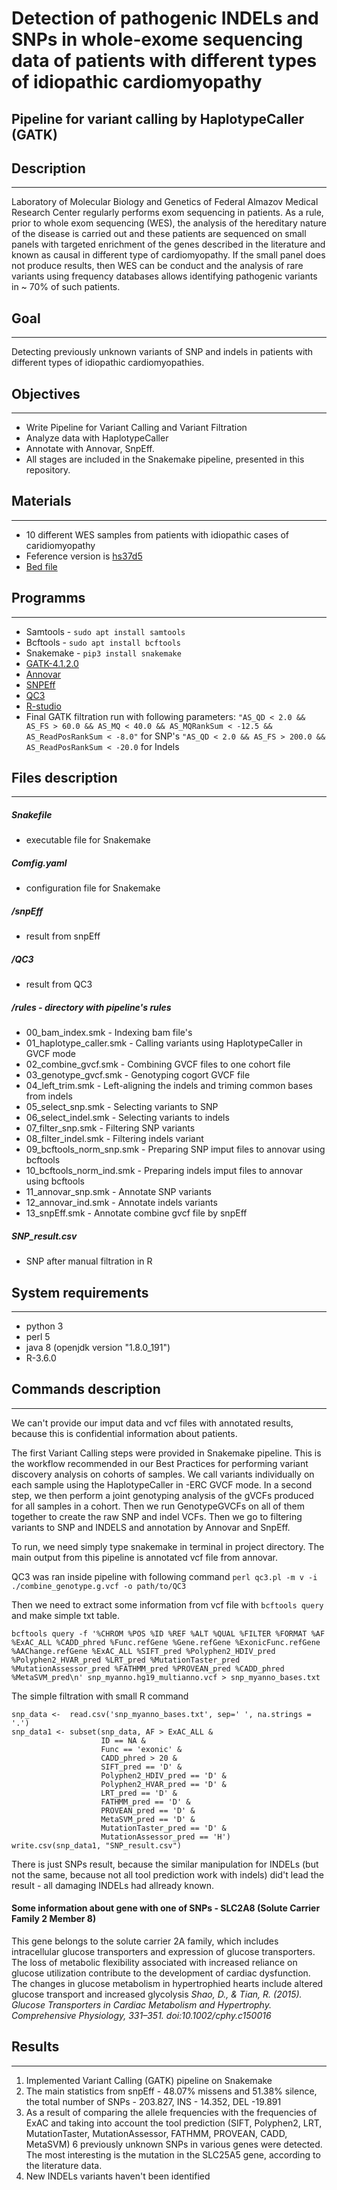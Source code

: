 # Detection of pathogenic INDELs and  SNPs in whole-exome sequencing data of patients with different types of idiopathic cardiomyopathy
Pipeline for variant calling by HaplotypeCaller (GATK)
--------------------------------------------------------

## Description
--------------------------------------------------------

Laboratory of Molecular Biology and Genetics of Federal Almazov Medical Research Center regularly performs exom sequencing in patients. As a rule, prior to whole exom sequencing (WES), the analysis of the hereditary nature of the disease is carried out and these patients are sequenced on small panels with targeted enrichment of the genes described in the literature and known as causal in different type of cardiomyopathy. If the small panel does not produce results, then WES can be conduct and the analysis of rare variants using frequency databases allows identifying pathogenic variants in ~ 70% of such patients.

## Goal
---------------------------------------------------------

Detecting previously unknown variants of SNP and indels in patients with different types of idiopathic cardiomyopathies.

## Objectives
---------------------------------------------------------

* Write Pipeline for Variant Calling and Variant Filtration
* Analyze data with HaplotypeCaller
* Annotate with Annovar, SnpEff.
* All stages are included in the Snakemake pipeline, presented in this repository.

## Materials
---------------------------------------------------------
* 10 different WES samples  from patients with idiopathic cases of caridiomyopathy
* Feference version is [hs37d5](ftp://ftp-trace.ncbi.nih.gov/1000genomes/ftp/technical/reference/phase2_reference_assembly_sequence/hs37d5.fa.gz)
* [Bed file](https://drive.google.com/file/d/1mu6VE1f7yfY2cUCZ1TwQzXpaF_8lX7qk/view?usp=sharing)

## Programms
----------------------------------------------------------

- Samtools - ```sudo apt install samtools```
- Bcftools - ```sudo apt install bcftools```
- Snakemake - ```pip3 install snakemake```
- [GATK-4.1.2.0](https://software.broadinstitute.org/gatk/download/)
- [Annovar](http://download.openbioinformatics.org/annovar_download_form.php)
- [SNPEff](snpeff.sourceforge.net/download.html)
- [QC3](https://github.com/slzhao/QC3) 
- [R-studio](https://www.r-studio.com/ru/)
- Final GATK filtration run with following parameters:
``` "AS_QD < 2.0 && AS_FS > 60.0 && AS_MQ < 40.0 && AS_MQRankSum < -12.5 && AS_ReadPosRankSum < -8.0" ``` for SNP's
``` "AS_QD < 2.0 && AS_FS > 200.0 && AS_ReadPosRankSum < -20.0 ``` for Indels

## Files description
----------------------------------------------------------

##### Snakefile 
- executable file for Snakemake
##### Comfig.yaml 
- configuration file for Snakemake
##### /snpEff 
- result from snpEff
##### /QC3 
- result from QC3
##### /rules - directory with pipeline's rules
- 00_bam_index.smk - Indexing bam file's  
- 01_haplotype_caller.smk - Calling variants using HaplotypeCaller in GVCF mode
- 02_combine_gvcf.smk - Combining GVCF files to one cohort file
- 03_genotype_gvcf.smk - Genotyping cogort GVCF file
- 04_left_trim.smk - Left-aligning the indels and triming common bases from indels
- 05_select_snp.smk - Selecting variants to SNP 
- 06_select_indel.smk - Selecting variants to indels
- 07_filter_snp.smk - Filtering SNP variants
- 08_filter_indel.smk - Filtering indels variant
- 09_bcftools_norm_snp.smk - Preparing SNP imput files to annovar using bcftools
- 10_bcftools_norm_ind.smk - Preparing indels imput files to annovar using bcftools
- 11_annovar_snp.smk - Annotate SNP variants
- 12_annovar_ind.smk - Annotate indels variants
- 13_snpEff.smk - Annotate combine gvcf file by snpEff
##### SNP_result.csv
- SNP after manual filtration in R 

## System requirements
----------------------------------------------------------
- python 3
- perl 5
- java 8 (openjdk version "1.8.0_191")
- R-3.6.0

## Commands description
----------------------------------------------------------
We can't provide our imput data and vcf files with annotated results, because this is confidential information about patients. 

The first Variant Calling steps were provided in Snakemake pipeline. This is the workflow recommended in our Best Practices for performing variant discovery analysis on cohorts of samples. We call variants individually on each sample using the HaplotypeCaller in -ERC GVCF mode. In a second step, we then perform a joint genotyping analysis of the gVCFs produced for all samples in a cohort. Then we run GenotypeGVCFs on all of them together to create the raw SNP and indel VCFs. Then we go to filtering variants to SNP and INDELS and annotation by Annovar and SnpEff.

To run, we need simply type snakemake in terminal in project directory.
The main output from this pipeline is annotated vcf file from annovar. 

QC3 was ran inside pipeline with following command 
```perl qc3.pl -m v -i ./combine_genotype.g.vcf -o path/to/QC3```

Then we need to extract some information from vcf file with ```bcftools query``` and make simple txt table.

```
bcftools query -f '%CHROM %POS %ID %REF %ALT %QUAL %FILTER %FORMAT %AF %ExAC_ALL %CADD_phred %Func.refGene %Gene.refGene %ExonicFunc.refGene %AAChange.refGene %ExAC_ALL %SIFT_pred %Polyphen2_HDIV_pred %Polyphen2_HVAR_pred %LRT_pred %MutationTaster_pred %MutationAssessor_pred %FATHMM_pred %PROVEAN_pred %CADD_phred %MetaSVM_pred\n' snp_myanno.hg19_multianno.vcf > snp_myanno_bases.txt
```
The simple filtration with small R command
```
snp_data <-  read.csv('snp_myanno_bases.txt', sep=' ', na.strings = '.')
snp_data1 <- subset(snp_data, AF > ExAC_ALL &
                    ID == NA &
                    Func == 'exonic' & 
                    CADD_phred > 20 &
                    SIFT_pred == 'D' &
                    Polyphen2_HDIV_pred == 'D' &
                    Polyphen2_HVAR_pred == 'D' &
                    LRT_pred == 'D' &
                    FATHMM_pred == 'D' &
                    PROVEAN_pred == 'D' &
                    MetaSVM_pred == 'D' &
                    MutationTaster_pred == 'D' &
                    MutationAssessor_pred == 'H')
write.csv(snp_data1, "SNP_result.csv")
```
There is just SNPs result, because the similar manipulation for INDELs (but not the same, because not all tool prediction work with indels) did't lead the result - all damaging INDELs had allready known.

#### Some information about gene with one of SNPs - SLC2A8 (Solute Carrier Family 2 Member 8)
This gene belongs to the solute carrier 2A family, which includes intracellular glucose transporters and expression of glucose transporters. The loss of metabolic flexibility associated with increased reliance on glucose utilization contribute to the development of cardiac dysfunction. The changes in glucose metabolism in hypertrophied hearts include altered glucose transport and increased glycolysis  *Shao, D., & Tian, R. (2015). Glucose Transporters in Cardiac Metabolism and Hypertrophy. Comprehensive Physiology, 331–351. doi:10.1002/cphy.c150016*

## Results
----------------------------------------------------------
1. Implemented Variant Calling (GATK) pipeline on Snakemake
2. The main statistics from snpEff - 48.07% missens and 51.38% silence, the total number of SNPs - 203.827, INS - 14.352, DEL -19.891
3. As a result of comparing the allele frequencies with the frequencies of ExAC and taking into account the tool prediction (SIFT, Polyphen2, LRT, MutationTaster, MutationAssessor, FATHMM, PROVEAN, CADD, MetaSVM) 6 previously unknown SNPs in various genes were detected. The most interesting is the mutation in the SLC25A5 gene, according to the literature data.
4. New INDELs variants haven't been identified

